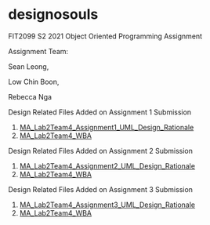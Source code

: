 # designosouls
FIT2099 S2 2021 Object Oriented Programming Assignment

Assignment Team:

Sean Leong,

Low Chin Boon,

Rebecca Nga

Design Related Files Added on Assignment 1 Submission
1. [MA_Lab2Team4_Assignment1_UML_Design_Rationale](design-docs/MA_Lab2Team4_Assignment1_UML_Design_Rationale.pdf)
2. [MA_Lab2Team4_WBA](design-docs/MA_Lab2Team4_WBA.pdf)

Design Related Files Added on Assignment 2 Submission
1. [MA_Lab2Team4_Assignment2_UML_Design_Rationale](design-docs/MA_Lab2Team4_Assignment2_Amendments_to_Design_Rationale.pdf)
2. [MA_Lab2Team4_WBA](design-docs/MA_Lab2Team4_WBA_v2.pdf)

Design Related Files Added on Assignment 3 Submission
1. [MA_Lab2Team4_Assignment3_UML_Design_Rationale](design-docs/MA_Lab2Team4_Assignment3_Amendments_to_Design_Rationale.pdf)
2. [MA_Lab2Team4_WBA](design-docs/MA_Lab2Team4_WBA_v3.pdf)

